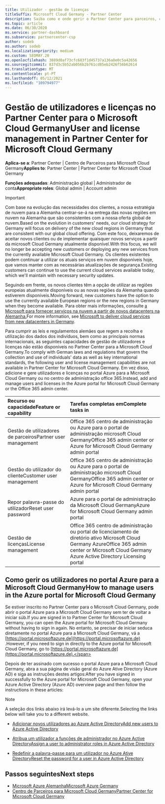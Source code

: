 ```yaml
---
title: Utilizador - gestão de licenças
titleSuffix: Microsoft Cloud Germany - Partner Center
description: Saiba como e onde gerir o Partner Center para parceiros, clientes e licenças da Microsoft Cloud Germany, bem como resets de password.
ms.topic: article
ms.date: 06/30/2020
ms.service: partner-dashboard
ms.subservice: partnercenter-csp
author: sodeb
ms.author: sodeb
ms.localizationpriority: medium
ms.custom: SEOMAY.20
ms.openlocfilehash: 3889d0af73cfc683f1d45737a136a8e0c5a42656
ms.sourcegitcommit: 837d3c5b52ab056b2b761cd85eb2426f56b62614
ms.translationtype: MT
ms.contentlocale: pt-PT
ms.lasthandoff: 05/12/2021
ms.locfileid: "109794977"
---
```

# <a name="user-and-license-management-in-partner-center-for-microsoft-cloud-germany"></a><span data-ttu-id="14948-103">Gestão de utilizadores e licenças no Partner Center para o Microsoft Cloud Germany</span><span class="sxs-lookup"><span data-stu-id="14948-103">User and license management in Partner Center for Microsoft Cloud Germany</span></span>

<span data-ttu-id="14948-104">**Aplica-se a**: Partner Center | Centro de Parceiros para Microsoft Cloud Germany</span><span class="sxs-lookup"><span data-stu-id="14948-104">**Applies to**: Partner Center | Partner Center for Microsoft Cloud Germany</span></span>

<span data-ttu-id="14948-105">**Funções adequadas**: Administração global | Administrador de conta</span><span class="sxs-lookup"><span data-stu-id="14948-105">**Appropriate roles**: Global admin | Account admin</span></span>

> [!IMPORTANT]
> <span data-ttu-id="14948-106">Com base na evolução das necessidades dos clientes, a nossa estratégia de nuvem para a Alemanha centrar-se-á na entrega das novas regiões em nuvem na Alemanha que são consistentes com a nossa oferta global de nuvem.</span><span class="sxs-lookup"><span data-stu-id="14948-106">Based on the evolution in customers' needs, our cloud strategy for Germany will focus on delivery of the new cloud regions in Germany that are consistent with our global cloud offering.</span></span> <span data-ttu-id="14948-107">Com este foco, deixaremos de aceitar novos clientes ou de implementar quaisquer novos serviços a partir da microsoft Cloud Germany atualmente disponível.</span><span class="sxs-lookup"><span data-stu-id="14948-107">With this focus, we will no longer be accepting new customers or deploying any new services from the currently available Microsoft Cloud Germany.</span></span> <span data-ttu-id="14948-108">Os clientes existentes podem continuar a utilizar os atuais serviços em nuvem disponíveis hoje, que vamos manter com as necessárias atualizações de segurança.</span><span class="sxs-lookup"><span data-stu-id="14948-108">Existing customers can continue to use the current cloud services available today, which we'll maintain with necessary security updates.</span></span>
>  
> <span data-ttu-id="14948-109">Seguindo em frente, os novos clientes têm a opção de utilizar as regiões europeias atualmente disponíveis ou as novas regiões da Alemanha quando estiverem disponíveis.</span><span class="sxs-lookup"><span data-stu-id="14948-109">Moving forward, new customers have the option to use the currently available European regions or the new regions in Germany when they become available.</span></span> <span data-ttu-id="14948-110">Para obter mais informações, consulte [a Microsoft para fornecer serviços na nuvem a partir de novos datacenters na Alemanha.](https://news.microsoft.com/europe/2018/08/31/microsoft-to-deliver-cloud-services-from-new-datacentres-in-germany-in-2019-to-meet-evolving-customer-needs/)</span><span class="sxs-lookup"><span data-stu-id="14948-110">For more information, see [Microsoft to deliver cloud services from new datacenters in Germany](https://news.microsoft.com/europe/2018/08/31/microsoft-to-deliver-cloud-services-from-new-datacentres-in-germany-in-2019-to-meet-evolving-customer-needs/).</span></span>

<span data-ttu-id="14948-111">Para cumprir as leis e regulamentos alemães que regem a recolha e utilização dos dados dos indivíduos, bem como as principais normas internacionais, as seguintes capacidades de gestão de utilizadores e licenças não estão disponíveis no Partner Center para a Microsoft Cloud Germany.</span><span class="sxs-lookup"><span data-stu-id="14948-111">To comply with German laws and regulations that govern the collection and use of individuals' data as well as key international standards, the following user and license management capabilities are not available in Partner Center for Microsoft Cloud Germany.</span></span> <span data-ttu-id="14948-112">Em vez disso, adicione e gere utilizadores e licenças no portal Azure para a Microsoft Cloud Germany ou no centro de administração office 365.</span><span class="sxs-lookup"><span data-stu-id="14948-112">Instead, add and manage users and licenses in the Azure portal for Microsoft Cloud Germany or the Office 365 admin center.</span></span>

<span data-ttu-id="14948-113">Recurso ou capacidade</span><span class="sxs-lookup"><span data-stu-id="14948-113">Feature or capability</span></span> | <span data-ttu-id="14948-114">Tarefas completas em</span><span class="sxs-lookup"><span data-stu-id="14948-114">Complete tasks in</span></span>
:--- | :---
<span data-ttu-id="14948-115">Gestão de utilizadores de parceiros</span><span class="sxs-lookup"><span data-stu-id="14948-115">Partner user management</span></span> | <span data-ttu-id="14948-116">Office 365 centro de administração ou Azure para o portal de administração microsoft Cloud Germany</span><span class="sxs-lookup"><span data-stu-id="14948-116">Office 365 admin center or Azure for Microsoft Cloud Germany admin portal</span></span>
<span data-ttu-id="14948-117">Gestão do utilizador do cliente</span><span class="sxs-lookup"><span data-stu-id="14948-117">Customer user management</span></span> | <span data-ttu-id="14948-118">Office 365 centro de administração ou Azure para o portal de administração microsoft Cloud Germany</span><span class="sxs-lookup"><span data-stu-id="14948-118">Office 365 admin center or Azure for Microsoft Cloud Germany admin portal</span></span>
<span data-ttu-id="14948-119">Repor palavra-passe do utilizador</span><span class="sxs-lookup"><span data-stu-id="14948-119">Reset user password</span></span> | <span data-ttu-id="14948-120">Azure para o portal de administração da Microsoft Cloud Germany</span><span class="sxs-lookup"><span data-stu-id="14948-120">Azure for Microsoft Cloud Germany admin portal</span></span>
<span data-ttu-id="14948-121">Gestão de licenças</span><span class="sxs-lookup"><span data-stu-id="14948-121">License management</span></span> | <span data-ttu-id="14948-122">Office 365 centro de administração ou portal de licenciamento de diretório ativo Microsoft Cloud Germany Azure</span><span class="sxs-lookup"><span data-stu-id="14948-122">Office 365 admin center or Microsoft Cloud Germany Azure Active Directory Licensing portal</span></span>

## <a name="how-to-manage-users-in-the-azure-portal-for-microsoft-cloud-germany"></a><span data-ttu-id="14948-123">Como gerir os utilizadores no portal Azure para a Microsoft Cloud Germany</span><span class="sxs-lookup"><span data-stu-id="14948-123">How to manage users in the Azure portal for Microsoft Cloud Germany</span></span> 

<span data-ttu-id="14948-124">Se estiver inscrito no Partner Center para o Microsoft Cloud Germany, pode abrir o portal Azure para a Microsoft Cloud Germany sem ter de voltar a iniciar súb.</span><span class="sxs-lookup"><span data-stu-id="14948-124">If you are signed in to Partner Center for Microsoft Cloud Germany, you can open the Azure portal for Microsoft Cloud Germany without having to sign in again.</span></span> <span data-ttu-id="14948-125">No entanto, se precisar de iniciar seduca diretamente no portal Azure para a Microsoft Cloud Germany, vá a [https://portal.microsoftazure.de](https://portal.microsoftazure.de) .</span><span class="sxs-lookup"><span data-stu-id="14948-125">However, if you need to sign in directly to the Azure portal for Microsoft Cloud Germany, go to [https://portal.microsoftazure.de](https://portal.microsoftazure.de).</span></span> 

<span data-ttu-id="14948-126">Depois de ter assinado com sucesso o portal Azure para a Microsoft Cloud Germany, abra a sua página de visão geral do Azure Ative Directory (Azure AD) e siga as instruções destes artigos:</span><span class="sxs-lookup"><span data-stu-id="14948-126">After you have signed in successfully to the Azure portal for Microsoft Cloud Germany, open your Azure Active Directory (Azure AD) overview page and then follow the instructions in these articles:</span></span>

> [!NOTE]  
> <span data-ttu-id="14948-127">A seleção dos links abaixo irá levá-lo a um site diferente.</span><span class="sxs-lookup"><span data-stu-id="14948-127">Selecting the links below will take you to a different website.</span></span>

-  [<span data-ttu-id="14948-128">Adicionar novos utilizadores ao Azure Active Directory</span><span class="sxs-lookup"><span data-stu-id="14948-128">Add new users to Azure Active Directory</span></span>](/azure/active-directory/active-directory-users-create-azure-portal)

-  [<span data-ttu-id="14948-129">Atribua um utilizador a funções de administrador no Azure Active Directory</span><span class="sxs-lookup"><span data-stu-id="14948-129">Assign a user to administrator roles in Azure Active Directory</span></span>](/azure/active-directory/active-directory-users-assign-role-azure-portal)

-  [<span data-ttu-id="14948-130">Redefinir a palavra-passe para um utilizador no Azure Ative Directory</span><span class="sxs-lookup"><span data-stu-id="14948-130">Reset the password for a user in Azure Active Directory</span></span>](/azure/active-directory/active-directory-users-reset-password-azure-portal)

## <a name="next-steps"></a><span data-ttu-id="14948-131">Passos seguintes</span><span class="sxs-lookup"><span data-stu-id="14948-131">Next steps</span></span>

-  [<span data-ttu-id="14948-132">Microsoft Azure Alemanha</span><span class="sxs-lookup"><span data-stu-id="14948-132">Microsoft Azure Germany</span></span>](https://azure.microsoft.com/global-infrastructure/germany/)
-  [<span data-ttu-id="14948-133">Centro de Parceiros para Microsoft Cloud Germany</span><span class="sxs-lookup"><span data-stu-id="14948-133">Partner Center for Microsoft Cloud Germany</span></span>](partner-center-for-microsoft-cloud-germany.md)